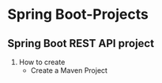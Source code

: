 # Spring Boot-Projects
## Spring Boot REST API project
1. How to create
   -  Create a Maven Project
